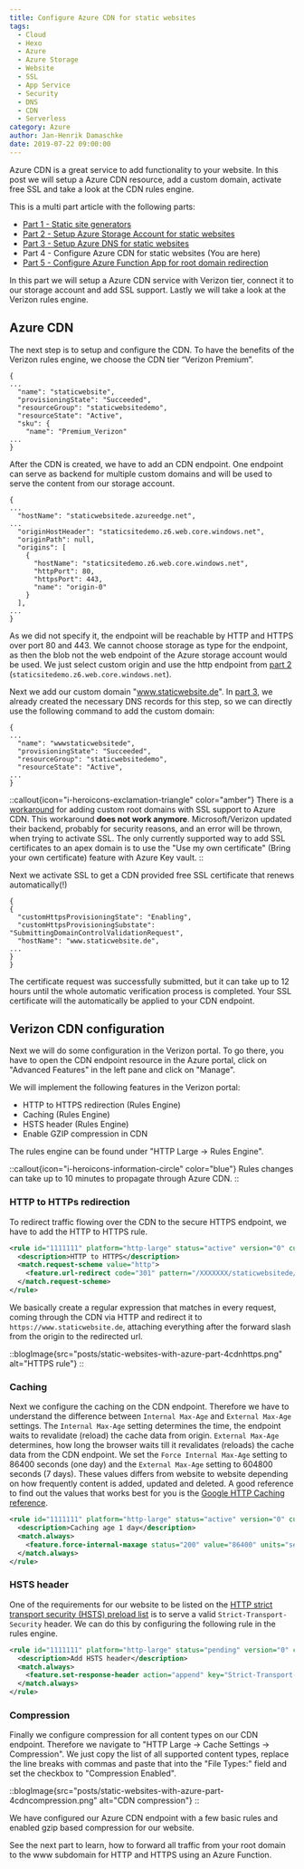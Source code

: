 ```yaml
---
title: Configure Azure CDN for static websites
tags:
  - Cloud
  - Hexo
  - Azure
  - Azure Storage
  - Website
  - SSL
  - App Service
  - Security
  - DNS
  - CDN
  - Serverless
category: Azure
author: Jan-Henrik Damaschke
date: 2019-07-22 09:00:00
---
```


Azure CDN is a great service to add functionality to your website. In this post we will setup a Azure CDN resource, add a custom domain, activate free SSL and take a look at the CDN rules engine.

<!-- more -->

This is a multi part article with the following parts:

- [Part 1 - Static site generators](/static-websites-with-azure-part-1)
- [Part 2 - Setup Azure Storage Account for static websites](/static-websites-with-azure-part-2)
- [Part 3 - Setup Azure DNS for static websites](/static-websites-with-azure-part-3)
- Part 4 - Configure Azure CDN for static websites (You are here)
- [Part 5 - Configure Azure Function App for root domain redirection](/static-websites-with-azure-part-5)

In this part we will setup a Azure CDN service with Verizon tier, connect it to our storage account and add SSL support. Lastly we will take a look at the Verizon rules engine.

## Azure CDN

The next step is to setup and configure the CDN. To have the benefits of the Verizon rules engine, we choose the CDN tier “Verizon Premium”.

```
{
...
  "name": "staticwebsite",
  "provisioningState": "Succeeded",
  "resourceGroup": "staticwebsitedemo",
  "resourceState": "Active",
  "sku": {
    "name": "Premium_Verizon"
...
}
```

After the CDN is created, we have to add an CDN endpoint. One endpoint can serve as backend for multiple custom domains and will be used to serve the content from our storage account.

```
{
...
  "hostName": "staticwebsitede.azureedge.net",
...
  "originHostHeader": "staticsitedemo.z6.web.core.windows.net",
  "originPath": null,
  "origins": [
    {
      "hostName": "staticsitedemo.z6.web.core.windows.net",
      "httpPort": 80,
      "httpsPort": 443,
      "name": "origin-0"
    }
  ],
...
}
```

As we did not specify it, the endpoint will be reachable by HTTP and HTTPS over port 80 and 443.
We cannot choose storage as type for the endpoint, as then the blob not the web endpoint of the Azure storage account would be used.
We just select custom origin and use the http endpoint from [part 2](/static-websites-with-azure-part-2) (`staticsitedemo.z6.web.core.windows.net`).

Next we add our custom domain "www.staticwebsite.de". In [part 3](/static-websites-with-azure-part-3), we already created the necessary DNS records for this step, so we can directly use the following command to add the custom domain:

```
{
...
  "name": "wwwstaticwebsitede",
  "provisioningState": "Succeeded",
  "resourceGroup": "staticwebsitedemo",
  "resourceState": "Active",
...
}
```

::callout{icon="i-heroicons-exclamation-triangle" color="amber"}
There is a [workaround](https://arlanblogs.alvarnet.com/adding-a-root-domain-to-azure-cdn-endpoint/) for adding custom root domains with SSL support to Azure CDN. This workaround **does not work anymore**. Microsoft/Verizon updated their backend, probably for security reasons, and an error will be thrown, when trying to activate SSL. The only currently supported way to add SSL certificates to an apex domain is to use the "Use my own certificate" (Bring your own certificate) feature with Azure Key vault.
::

Next we activate SSL to get a CDN provided free SSL certificate that renews automatically(!)

```
{
{
  "customHttpsProvisioningState": "Enabling",
  "customHttpsProvisioningSubstate": "SubmittingDomainControlValidationRequest",
  "hostName": "www.staticwebsite.de",
...
}
}
```

The certificate request was successfully submitted, but it can take up to 12 hours until the whole automatic verification process is completed. Your SSL certificate will the automatically be applied to your CDN endpoint.

## Verizon CDN configuration

Next we will do some configuration in the Verizon portal. To go there, you have to open the CDN endpoint resource in the Azure portal, click on "Advanced Features" in the left pane and click on "Manage".

We will implement the following features in the Verizon portal:

- HTTP to HTTPS redirection (Rules Engine)
- Caching (Rules Engine)
- HSTS header (Rules Engine)
- Enable GZIP compression in CDN

The rules engine can be found under "HTTP Large -> Rules Engine".

::callout{icon="i-heroicons-information-circle" color="blue"}
Rules changes can take up to 10 minutes to propagate through Azure CDN.
::

### HTTP to HTTPs redirection

To redirect traffic flowing over the CDN to the secure HTTPS endpoint, we have to add the HTTP to HTTPS rule.

```xml
<rule id="1111111" platform="http-large" status="active" version="0" custid="XXXXX">
  <description>HTTP to HTTPS</description>
  <match.request-scheme value="http">
    <feature.url-redirect code="301" pattern="/XXXXXXX/staticwebsitede/(.*)" value="https://www.staticwebsite.de/$1" />
  </match.request-scheme>
</rule>
```

We basically create a regular expression that matches in every request, coming through the CDN via HTTP and redirect it to `https://www.staticwebsite.de`, attaching everything after the forward slash from the origin to the redirected url.

::blogImage{src="posts/static-websites-with-azure-part-4cdnhttps.png" alt="HTTPS rule"}
::

### Caching

Next we configure the caching on the CDN endpoint. Therefore we have to understand the difference between `Internal Max-Age` and `External Max-Age` settings. The `Internal Max-Age` setting determines the time, the endpoint waits to revalidate (reload) the cache data from origin. `External Max-Age` determines, how long the browser waits till it revalidates (reloads) the cache data from the CDN endpoint.
We set the `Force Internal Max-Age` setting to 86400 seconds (one day) and the `External Max-Age` setting to 604800 seconds (7 days).
These values differs from website to website depending on how frequently content is added, updated and deleted. A good reference to find out the values that works best for you is the [Google HTTP Caching reference](https://developers.google.com/web/fundamentals/performance/optimizing-content-efficiency/http-caching).

```xml
<rule id="1111111" platform="http-large" status="active" version="0" custid="XXXXX">
  <description>Caching age 1 day</description>
  <match.always>
    <feature.force-internal-maxage status="200" value="86400" units="seconds" />
  </match.always>
</rule>
```

### HSTS header

One of the requirements for our website to be listed on the [HTTP strict transport security (HSTS) preload list](https://hstspreload.org/) is to serve a valid `Strict-Transport-Security` header. We can do this by configuring the following rule in the rules engine.

```xml
<rule id="1111111" platform="http-large" status="pending" version="0" custid="XXXXX">
  <description>Add HSTS header</description>
  <match.always>
    <feature.set-response-header action="append" key="Strict-Transport-Security" value="max-age=63072000; includeSubDomains; preload" />
  </match.always>
</rule>
```

### Compression

Finally we configure compression for all content types on our CDN endpoint. Therefore we navigate to "HTTP Large -> Cache Settings -> Compression". We just copy the list of all supported content types, replace the line breaks with commas and paste that into the "File Types:" field and set the checkbox to "Compression Enabled".

::blogImage{src="posts/static-websites-with-azure-part-4cdncompression.png" alt="CDN compression"}
::

We have configured our Azure CDN endpoint with a few basic rules and enabled gzip based compression for our website.

See the next part to learn, how to forward all traffic from your root domain to the www subdomain for HTTP and HTTPS using an Azure Function.
